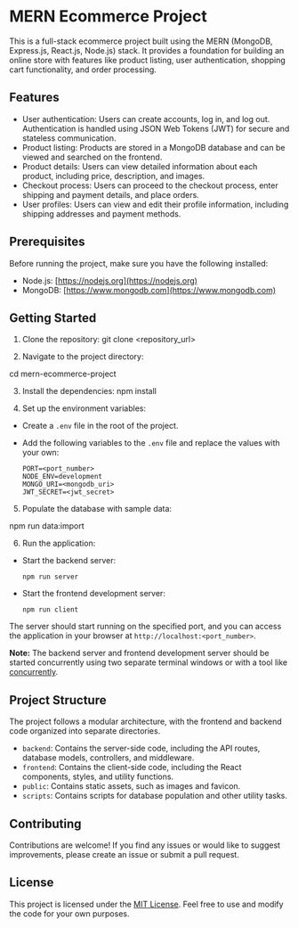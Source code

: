 # MERN Ecommerce Project

This is a full-stack ecommerce project built using the MERN (MongoDB, Express.js, React.js, Node.js) stack. It provides a foundation for building an online store with features like product listing, user authentication, shopping cart functionality, and order processing.

## Features

- User authentication: Users can create accounts, log in, and log out. Authentication is handled using JSON Web Tokens (JWT) for secure and stateless communication.
- Product listing: Products are stored in a MongoDB database and can be viewed and searched on the frontend.
- Product details: Users can view detailed information about each product, including price, description, and images.
- Checkout process: Users can proceed to the checkout process, enter shipping and payment details, and place orders.
- User profiles: Users can view and edit their profile information, including shipping addresses and payment methods.

## Prerequisites

Before running the project, make sure you have the following installed:

- Node.js: [https://nodejs.org](https://nodejs.org)
- MongoDB: [https://www.mongodb.com](https://www.mongodb.com)

## Getting Started

1. Clone the repository:
git clone <repository_url>


2. Navigate to the project directory:

cd mern-ecommerce-project

3. Install the dependencies:
npm install


4. Set up the environment variables:

- Create a `.env` file in the root of the project.
- Add the following variables to the `.env` file and replace the values with your own:

  ```
  PORT=<port_number>
  NODE_ENV=development
  MONGO_URI=<mongodb_uri>
  JWT_SECRET=<jwt_secret>
  ```

5. Populate the database with sample data:

npm run data:import


6. Run the application:

- Start the backend server:

  ```
  npm run server
  ```

- Start the frontend development server:

  ```
  npm run client
  ```

The server should start running on the specified port, and you can access the application in your browser at `http://localhost:<port_number>`.

**Note:** The backend server and frontend development server should be started concurrently using two separate terminal windows or with a tool like [concurrently](https://www.npmjs.com/package/concurrently).

## Project Structure

The project follows a modular architecture, with the frontend and backend code organized into separate directories.

- `backend`: Contains the server-side code, including the API routes, database models, controllers, and middleware.
- `frontend`: Contains the client-side code, including the React components, styles, and utility functions.
- `public`: Contains static assets, such as images and favicon.
- `scripts`: Contains scripts for database population and other utility tasks.

## Contributing

Contributions are welcome! If you find any issues or would like to suggest improvements, please create an issue or submit a pull request.

## License

This project is licensed under the [MIT License](LICENSE). Feel free to use and modify the code for your own purposes.

